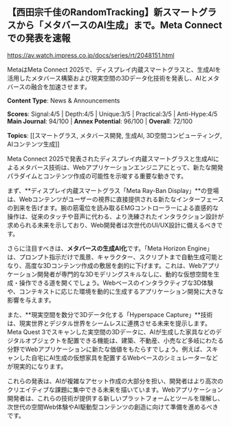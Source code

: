 ## 【西田宗千佳のRandomTracking】新スマートグラスから「メタバースのAI生成」まで。Meta Connectでの発表を速報

https://av.watch.impress.co.jp/docs/series/rt/2048151.html

MetaはMeta Connect 2025で、ディスプレイ内蔵スマートグラスと、生成AIを活用したメタバース構築および現実空間の3Dデータ化技術を発表し、AIとメタバースの融合を加速させます。

**Content Type**: News & Announcements

**Scores**: Signal:4/5 | Depth:4/5 | Unique:3/5 | Practical:3/5 | Anti-Hype:4/5
**Main Journal**: 94/100 | **Annex Potential**: 96/100 | **Overall**: 72/100

**Topics**: [[スマートグラス, メタバース開発, 生成AI, 3D空間コンピューティング, AIコンテンツ生成]]

Meta Connect 2025で発表されたディスプレイ内蔵スマートグラスと生成AIによるメタバース技術は、Webアプリケーションエンジニアにとって、新たな開発パラダイムとコンテンツ作成の可能性を示唆する重要な動きです。

まず、**ディスプレイ内蔵スマートグラス「Meta Ray-Ban Display」**の登場は、Webコンテンツがユーザーの視界に直接提供される新たなインターフェースの到来を告げます。腕の筋電位を読み取るEMGコントローラーによる直感的な操作は、従来のタッチや音声に代わる、より洗練されたインタラクション設計が求められる未来を示しており、Web開発者は次世代のUI/UX設計に備えるべきです。

さらに注目すべきは、**メタバースの生成AI化**です。「Meta Horizon Engine」は、プロンプト指示だけで風景、キャラクター、スクリプトまで自動生成可能となり、高度な3Dコンテンツ作成の敷居を劇的に下げます。これは、Webアプリケーション開発者が専門的な3Dモデリングスキルなしに、動的な仮想空間を生成・操作できる道を開くでしょう。Webベースのインタラクティブな3D体験や、コンテキストに応じた環境を動的に生成するアプリケーション開発に大きな影響を与えます。

また、**現実空間を数分で3Dデータ化する「Hyperspace Capture」**技術は、現実世界とデジタル世界をシームレスに連携させる未来を提示します。Meta Quest 3でスキャンした実空間の3Dデータに、AIが生成した家具などのデジタルオブジェクトを配置できる機能は、建築、不動産、小売など多岐にわたる分野でWebアプリケーションに新たな価値をもたらすでしょう。例えば、スキャンした自宅にAI生成の仮想家具を配置するWebベースのシミュレーターなどが現実的になります。

これらの発表は、AIが複雑なアセット作成の大部分を担い、開発者はより高次のクリエイティブな課題に集中できる未来を描いています。Webアプリケーション開発者は、これらの技術が提供する新しいプラットフォームとツールを理解し、次世代の空間Web体験やAI駆動型コンテンツの創造に向けて準備を進めるべきです。